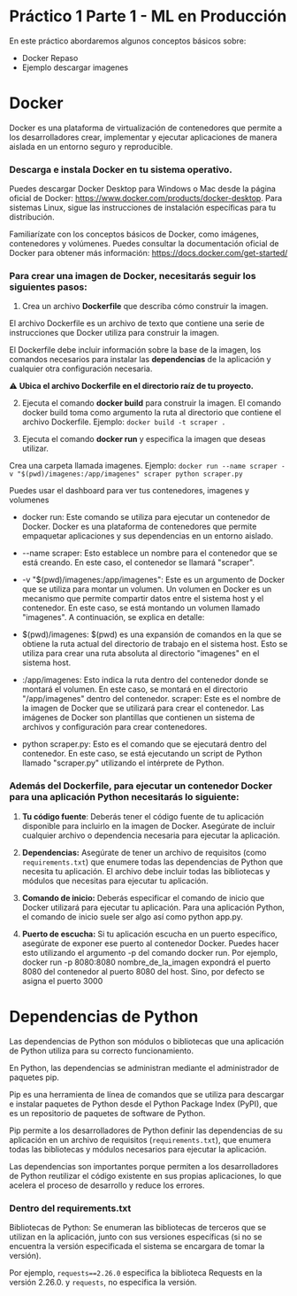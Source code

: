 # Práctico 1 Parte 1 - ML en Producción

En este práctico abordaremos algunos conceptos básicos sobre: 

- Docker Repaso
- Ejemplo descargar imagenes


# Docker

Docker es una plataforma de virtualización de contenedores que permite a los desarrolladores crear, implementar y ejecutar aplicaciones de manera aislada en un entorno seguro y reproducible.


### Descarga e instala Docker en tu sistema operativo. 

Puedes descargar Docker Desktop para Windows o Mac desde la página oficial de Docker: https://www.docker.com/products/docker-desktop. Para sistemas Linux, sigue las instrucciones de instalación específicas para tu distribución.

Familiarízate con los conceptos básicos de Docker, como imágenes, contenedores y volúmenes. Puedes consultar la documentación oficial de Docker para obtener más información: https://docs.docker.com/get-started/

### Para crear una imagen de Docker, necesitarás seguir los siguientes pasos:

1. Crea un archivo **Dockerfile** que describa cómo construir la imagen. 

  El archivo Dockerfile es un archivo de texto que contiene una serie de instrucciones que Docker utiliza para construir la imagen. 

  El Dockerfile debe incluir información sobre la base de la imagen, los comandos necesarios para instalar las **dependencias** de la aplicación y cualquier otra configuración necesaria.

  ⚠ **Ubica el archivo Dockerfile en el directorio raíz de tu proyecto.**


2. Ejecuta el comando **docker build** para construir la imagen. 
El comando docker build toma como argumento la ruta al directorio que contiene el archivo Dockerfile. Ejemplo: `docker build -t scraper .`

3. Ejecuta el comando **docker run** y especifica la imagen que deseas utilizar. 

  Crea una carpeta llamada imagenes.
  Ejemplo: `docker run --name scraper -v "$(pwd)/imagenes:/app/imagenes" scraper python scraper.py`

Puedes usar el dashboard para ver tus contenedores, imagenes y volumenes 

- docker run: Este comando se utiliza para ejecutar un contenedor de Docker. Docker es una plataforma de contenedores que permite empaquetar aplicaciones y sus dependencias en un entorno aislado.

- --name scraper: Esto establece un nombre para el contenedor que se está creando. En este caso, el contenedor se llamará "scraper".

- -v "$(pwd)/imagenes:/app/imagenes": Este es un argumento de Docker que se utiliza para montar un volumen. Un volumen en Docker es un mecanismo que permite compartir datos entre el sistema host y el contenedor. En este caso, se está montando un volumen llamado "imagenes". A continuación, se explica en detalle:

- $(pwd)/imagenes: $(pwd) es una expansión de comandos en la que se obtiene la ruta actual del directorio de trabajo en el sistema host. Esto se utiliza para crear una ruta absoluta al directorio "imagenes" en el sistema host.

- :/app/imagenes: Esto indica la ruta dentro del contenedor donde se montará el volumen. En este caso, se montará en el directorio "/app/imagenes" dentro del contenedor.
scraper: Este es el nombre de la imagen de Docker que se utilizará para crear el contenedor. Las imágenes de Docker son plantillas que contienen un sistema de archivos y configuración para crear contenedores.

- python scraper.py: Esto es el comando que se ejecutará dentro del contenedor. En este caso, se está ejecutando un script de Python llamado "scraper.py" utilizando el intérprete de Python.


### Además del Dockerfile, para ejecutar un contenedor Docker para una aplicación Python necesitarás lo siguiente:


1. **Tu código fuente**: Deberás tener el código fuente de tu aplicación disponible para incluirlo en la imagen de Docker. Asegúrate de incluir cualquier archivo o dependencia necesaria para ejecutar la aplicación.

2. **Dependencias:** Asegúrate de tener un archivo de requisitos (como `requirements.txt`) que enumere todas las dependencias de Python que necesita tu aplicación. El archivo debe incluir todas las bibliotecas y módulos que necesitas para ejecutar tu aplicación.

3. **Comando de inicio:** Deberás especificar el comando de inicio que Docker utilizará para ejecutar tu aplicación. Para una aplicación Python, el comando de inicio suele ser algo así como python app.py.

4. **Puerto de escucha:** Si tu aplicación escucha en un puerto específico, asegúrate de exponer ese puerto al contenedor Docker. Puedes hacer esto utilizando el argumento -p del comando docker run. Por ejemplo, docker run -p 8080:8080 nombre_de_la_imagen expondrá el puerto 8080 del contenedor al puerto 8080 del host. Sino, por defecto se asigna el puerto 3000

# Dependencias de Python

Las dependencias de Python son módulos o bibliotecas que una aplicación de Python utiliza para su correcto funcionamiento. 

En Python, las dependencias se administran mediante el administrador de paquetes pip. 


Pip es una herramienta de línea de comandos que se utiliza para descargar e instalar paquetes de Python desde el Python Package Index (PyPI), que es un repositorio de paquetes de software de Python. 

Pip permite a los desarrolladores de Python definir las dependencias de su aplicación en un archivo de requisitos (`requirements.txt`), que enumera todas las bibliotecas y módulos necesarios para ejecutar la aplicación.

Las dependencias son importantes porque permiten a los desarrolladores de Python reutilizar el código existente en sus propias aplicaciones, lo que acelera el proceso de desarrollo y reduce los errores. 


### Dentro del requirements.txt

Bibliotecas de Python: Se enumeran las bibliotecas de terceros que se utilizan en la aplicación, junto con sus versiones específicas (si no se encuentra la versión especificada el sistema se encargara de tomar la versión). 

Por ejemplo, `requests==2.26.0` especifica la biblioteca Requests en la versión 2.26.0. y `requests`, no especifica la versión. 
